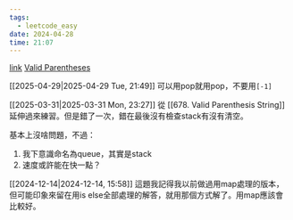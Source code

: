 ```yaml
---
tags:
  - leetcode_easy
date: 2024-04-28
time: 21:07
---
```

[link](https://leetcode.com/problems/valid-parentheses/description/?envType=list&envId=xix1yu51)
[Valid Parentheses](https://neetcode.io/problems/validate-parentheses)

[[2025-04-29|2025-04-29 Tue, 21:49]]
可以用pop就用pop，不要用`[-1]`

[[2025-03-31|2025-03-31 Mon, 23:27]]
從 [[678. Valid Parenthesis String]] 延伸過來練習。但是錯了一次，錯在最後沒有檢查stack有沒有清空。

基本上沒啥問題，不過：
1. 我下意識命名為queue，其實是stack
2. 速度或許能在快一點？

[[2024-12-14|2024-12-14, 15:58]]
這題我記得我以前做過用map處理的版本，但可能印象來留在用is else全部處理的解答，就用那個方式解了。用map應該會比較好。